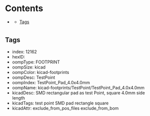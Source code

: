 



Contents
========

* [](#)
	* [Tags](#tags)

# 

## Tags

- index: 12162
- hexID: 
- oompType: FOOTPRINT
- oompSize: kicad
- oompColor: kicad-footprints
- oompDesc: TestPoint
- oompIndex: TestPoint_Pad_4.0x4.0mm
- oompName: kicad-footprints/TestPoint/TestPoint_Pad_4.0x4.0mm
- kicadDesc: SMD rectangular pad as test Point, square 4.0mm side length
- kicadTags: test point SMD pad rectangle square
- kicadAttr: exclude_from_pos_files exclude_from_bom
